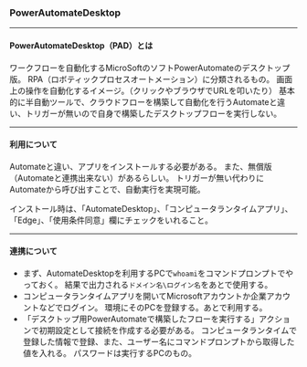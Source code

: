 ### PowerAutomateDesktop

---

#### PowerAutomateDesktop（PAD）とは
ワークフローを自動化するMicroSoftのソフトPowerAutomateのデスクトップ版。
RPA（ロボティックプロセスオートメーション）に分類されるもの。
画面上の操作を自動化するイメージ。（クリックやブラウザでURLを叩いたり）
基本的に半自動ツールで、クラウドフローを構築して自動化を行うAutomateと違い、トリガーが無いので自身で構築したデスクトップフローを実行しない。

---

#### 利用について
Automateと違い、アプリをインストールする必要がある。
また、無償版（Automateと連携出来ない）があるらしい。
トリガーが無い代わりにAutomateから呼び出すことで、自動実行を実現可能。

インストール時は、「AutomateDesktop」、「コンピュータランタイムアプリ」、「Edge」、「使用条件同意」欄にチェックをいれること。

---

#### 連携について
- まず、AutomateDesktopを利用するPCで`whoami`をコマンドプロンプトでやっておく。
  結果で出力される`ドメイン名\ログイン名`をあとで使用する。
- コンピュータランタイムアプリを開いてMicrosoftアカウントか企業アカウントなどでログイン。
  環境にそのPCを登録する。あとで利用する。
- 「デスクトップ用PowerAutomateで構築したフローを実行する」アクションで初期設定として接続を作成する必要がある。
  コンピュータランタイムで登録した情報で登録、また、ユーザー名にコマンドプロンプトから取得した値を入れる。
  パスワードは実行するPCのもの。
